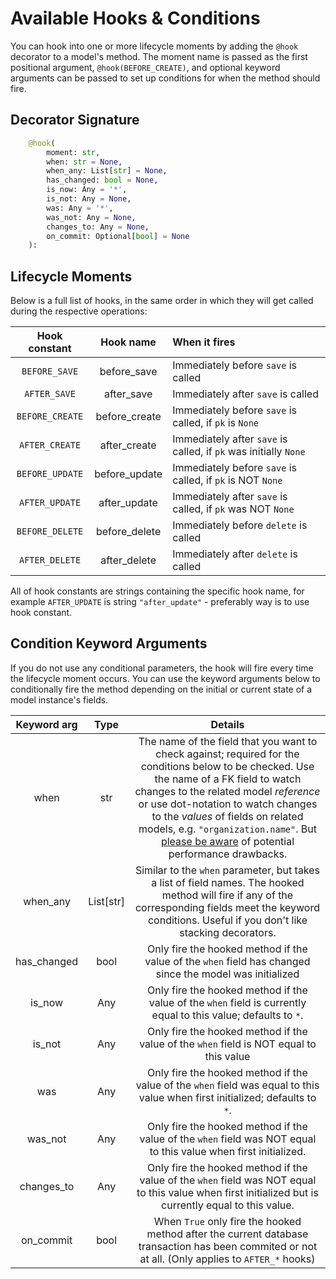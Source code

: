 # Available Hooks & Conditions

You can hook into one or more lifecycle moments by adding the `@hook` decorator to a model's method. The moment name
 is passed as the first positional argument, `@hook(BEFORE_CREATE)`, and optional keyword arguments can be passed to
  set up conditions for when the method should fire.

## Decorator Signature

```python
    @hook(
        moment: str, 
        when: str = None, 
        when_any: List[str] = None, 
        has_changed: bool = None,
        is_now: Any = '*',
        is_not: Any = None,
        was: Any = '*', 
        was_not: Any = None,
        changes_to: Any = None,
        on_commit: Optional[bool] = None
    ):
```
## Lifecycle Moments

Below is a full list of hooks, in the same order in which they will get called during the respective operations:

| Hook constant   | Hook name     | When it fires   |
|:---------------:|:-------------:|:----------------|
| `BEFORE_SAVE`   | before_save   | Immediately before `save` is called |
| `AFTER_SAVE`    | after_save    | Immediately after `save` is called
| `BEFORE_CREATE` | before_create | Immediately before `save` is called, if `pk` is `None` |
| `AFTER_CREATE`  | after_create  | Immediately after `save` is called, if `pk` was initially `None` |
| `BEFORE_UPDATE` | before_update | Immediately before `save` is called, if `pk` is NOT `None` |
| `AFTER_UPDATE`  | after_update  | Immediately after `save` is called, if `pk` was NOT `None` |
| `BEFORE_DELETE` | before_delete | Immediately before `delete` is called |
| `AFTER_DELETE`  | after_delete  | Immediately after `delete` is called |

All of hook constants are strings containing the specific hook name, for example `AFTER_UPDATE` is string
 `"after_update"` - preferably way is to use hook constant.  


## Condition Keyword Arguments

If you do not use any conditional parameters, the hook will fire every time the lifecycle moment occurs. You can use the keyword arguments below to conditionally fire the method depending on the initial or current state of a model instance's fields.

| Keyword arg       | Type   | Details |
|:-------------:|:-------------:|:-------------:|
| when | str | The name of the field that you want to check against; required for the conditions below to be checked. Use the name of a FK field to watch changes to the related model *reference* or use dot-notation to watch changes to the *values* of fields on related models, e.g. `"organization.name"`. But [please be aware](fk_changes.md#fk-hook-warning) of potential performance drawbacks. |
| when_any | List[str] | Similar to the `when` parameter, but takes a list of field names. The hooked method will fire if any of the corresponding fields meet the keyword conditions. Useful if you don't like stacking decorators. |
| has_changed | bool | Only fire the hooked method if the value of the `when` field has changed since the model was initialized  |
| is_now | Any | Only fire the hooked method if the value of the `when` field is currently equal to this value; defaults to `*`.  |
| is_not | Any | Only fire the hooked method if the value of the `when` field is NOT equal to this value  |
| was | Any | Only fire the hooked method if the value of the `when` field was equal to this value when first initialized; defaults to `*`.  |
| was_not | Any | Only fire the hooked method if the value of the `when` field was NOT equal to this value when first initialized. |
| changes_to | Any | Only fire the hooked method if the value of the `when` field was NOT equal to this value when first initialized but is currently equal to this value. |
| on_commit | bool | When `True` only fire the hooked method after the current database transaction has been commited or not at all. (Only applies to `AFTER_*` hooks)  |
